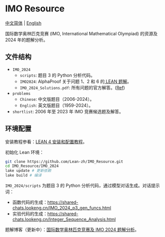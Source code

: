 # IMO Resource

[中文简体](README.md) | [English](README-en.md)

国际数学奥林匹克竞赛 (IMO, International Mathematical Olympiad) 的资源及 2024 年的题解分析。

## 文件结构

- `IMO_2024`
  - `scripts`: 题目 3 的 Python 分析代码。
  - `IMO2024`: AlphaProof 关于问题 1、2 和 6 的[ LEAN 题解](https://storage.googleapis.com/deepmind-media/DeepMind.com/Blog/imo-2024-solutions/index.html)。
  - `IMO_2024_Solutions.pdf`: 所有问题的官方解答。([Ref](https://static1.squarespace.com/static/6466334ad7b8bd6423671df6/t/6697e748ea84cc7893e4aab8/1721231178032/IMO+2024+-+Paper+1+Solutions.pdf))
- `problems`
  - `Chinese`: 中文版题目（2006-2024）。
  - `English`: 英文版题目（1959-2024）。
- `shortlist`: 2006 年至 2023 年 IMO 竞赛候选题及解答。


## 环境配置

安装教程参看：[LEAN 4 安装和配置教程](https://www.leanprover.cn/tutorial/install/)。

初始化 Lean 环境：

```bash
git clone https://github.com/Lean-zh/IMO_Resource.git
cd IMO_Resource/IMO_2024
lake update # 更新依赖
lake build # 编译
```


`IMO_2024/scripts` 为题目 3 的 Python 分析代码，通过模型对话生成。对话提示词：
- 函数代码的生成：https://shared-chats.lookeng.cn/IMO_2024_p3_gen_funcs.html
- 实验代码的生成：https://shared-chats.lookeng.cn/Integer_Sequence_Analysis.html

题解博客（更新中）：[国际数学奥林匹克竞赛及 IMO 2024 题解分析](https://lookeng.cn/2024/09/04/imo-competition/)。